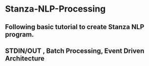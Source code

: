 # Stanza-NLP-Processing
## Following basic tutorial to create Stanza NLP program. 
## STDIN/OUT , Batch Processing, Event Driven Architecture
